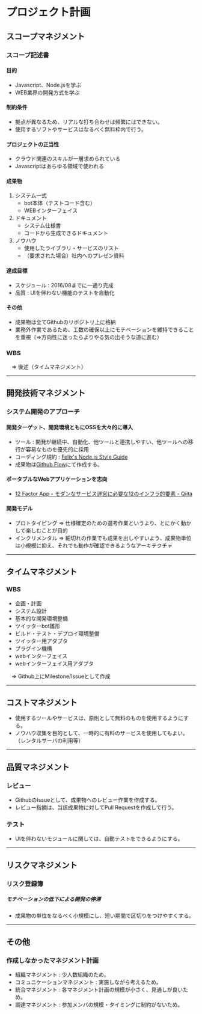 # プロジェクト計画## スコープマネジメント### スコープ記述書#### 目的 * Javascript、Node.jsを学ぶ * WEB業界の開発方式を学ぶ#### 制約条件 * 拠点が異なるため、リアルな打ち合わせは頻繁にはできない。 * 使用するソフトやサービスはなるべく無料枠内で行う。#### プロジェクトの正当性 * クラウド関連のスキルが一層求められている * Javascriptはあらゆる領域で使われる#### 成果物1. システム一式    * bot本体（テストコード含む）    * WEBインターフェイス2. ドキュメント    * システム仕様書    * コードから生成できるドキュメント3. ノウハウ    * 使用したライブラリ・サービスのリスト    * （要求された場合）社内へのプレゼン資料#### 達成目標 * スケジュール : 2016/08までに一通り完成 * 品質 : UIを伴わない機能のテストを自動化#### その他 * 成果物は全てGithubのリポジトリ上に格納 * 業務外作業であるため、工数の確保以上にモチベーションを維持できることを重視（⇒方向性に迷ったらよりやる気の出そうな道に進む）### WBS　⇒ 後述（タイムマネジメント）---## 開発技術マネジメント### システム開発のアプローチ#### 開発ターゲット、開発環境ともにOSSを大々的に導入 * ツール : 開発が継続中、自動化、他ツールと連携しやすい、他ツールへの移行が容易なものを優先的に採用 * コーディング規約 : [Felix's Node.js Style Guide](http://popkirby.github.io/contents/nodeguide/style.html) * 成果物は[Github Flow](http://qiita.com/tbpgr/items/4ff76ef35c4ff0ec8314)にて作成する。#### ポータブルなWebアプリケーションを志向 * [12 Factor App - モダンなサービス運営に必要な12のインフラ的要素 - Qiita](http://qiita.com/awakia/items/04135ea89be787be1cfc)#### 開発モデル * プロトタイピング  ⇒ 仕様確定のための選考作業というより、とにかく動かして楽しむことが目的 * インクリメンタル  ⇒ 細切れの作業でも成果を出しやすいよう、成果物単位は小規模に抑え、それでも動作が確認できるようなアーキテクチャ---## タイムマネジメント### WBS * 企画・計画 * システム設計 * 基本的な開発環境整備 * ツイッターbot雛形 * ビルド・テスト・デプロイ環境整備 * ツイッター用アダプタ * プラグイン機構 * webインターフェイス * webインターフェイス用アダプタ　⇒ Github上にMilestone/Issueとして作成---## コストマネジメント * 使用するツールやサービスは、原則として無料のものを使用するようにする。 * ノウハウ収集を目的として、一時的に有料のサービスを使用してもよい。 （レンタルサーバの利用等）---## 品質マネジメント### レビュー * GithubのIssueとして、成果物へのレビュー作業を作成する。 * レビュー指摘は、当該成果物に対してPull Requestを作成して行う。### テスト * UIを伴わないモジュールに関しては、自動テストをできるようにする。---## リスクマネジメント### リスク登録簿##### モチベーションの低下による開発の停滞 * 成果物の単位をなるべく小規模にし、短い期間で区切りをつけやすくする。---## その他### 作成しなかったマネジメント計画 * 組織マネジメント : 少人数組織のため。 * コミュニケーションマネジメント : 実施しながら考えるため。 * 統合マネジメント : 各マネジメント計画の規模が小さく、見通しが良いため。 * 調達マネジメント : 参加メンバの規模・タイミングに制約がないため。